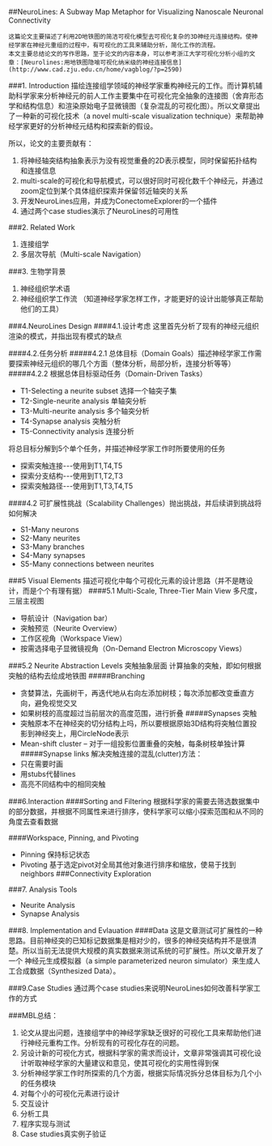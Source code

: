 ##NeuroLines: A Subway Map Metaphor for Visualizing Nanoscale Neuronal Connectivity
```
这篇论文主要描述了利用2D地铁图的简洁可视化模型去可视化复杂的3D神经元连接结构。使神经学家在神经元重组的过程中，有可视化的工具来辅助分析，简化工作的流程。
本文主要总结论文的写作思路，至于论文的内容本身，可以参考浙江大学可视化分析小组的文章：[Neurolines:用地铁图隐喻可视化纳米级的神经连接信息](http://www.cad.zju.edu.cn/home/vagblog/?p=2590)
```


###1. Introduction
描绘连接组学领域的神经学家重构神经元的工作。而计算机辅助科学家来分析神经元的前人工作主要集中在可视化完全抽象的连接图（舍弃形态学和结构信息）和渲染原始电子显微镜图（复杂混乱的可视化图）。所以文章提出了一种新的可视化技术（a novel multi-scale visualization technique）来帮助神经学家更好的分析神经元结构和探索新的假设。

所以，论文的主要贡献有：
1. 将神经轴突结构抽象表示为没有视觉重叠的2D表示模型，同时保留拓扑结构和连接信息
2. multi-scale的可视化和导航模式，可以很好同时可视化数千个神经元，并通过zoom定位到某个具体组织探索并保留邻近轴突的关系
3. 开发NeuroLines应用，并成为ConectomeExplorer的一个插件
4. 通过两个case studies演示了NeuroLines的可用性

###2. Related Work
1. 连接组学
2. 多层次导航（Multi-scale Navigation）

###3. 生物学背景
1. 神经组织学术语
2. 神经组织学工作流 （知道神经学家怎样工作，才能更好的设计出能够真正帮助他们的工具）

###4.NeuroLines Design
####4.1.设计考虑 
这里首先分析了现有的神经元组织渲染的模式，并指出现有模式的缺点

####4.2.任务分析
#####4.2.1 总体目标（Domain Goals）描述神经学家工作需要探索神经元组织的哪几个方面（整体分析，局部分析，连接分析等等）
#####4.2.2 根据总体目标驱动任务（Domain-Driven Tasks）
* T1-Selecting a neurite subset 选择一个轴突子集
* T2-Single-neurite analysis 单轴突分析
* T3-Multi-neurite analysis 多个轴突分析
* T4-Synapse analysis 突触分析
* T5-Connectivity analysis 连接分析

将总目标分解到5个单个任务，并描述神经学家工作时所要使用的任务
* 探索突触连接---使用到T1,T4,T5
* 探索分支结构---使用到T1,T2,T3
* 探索突触路径---使用到T1,T3,T4,T5

####4.2 可扩展性挑战（Scalability Challenges）抛出挑战，并后续讲到挑战将如何解决
* S1-Many neurons
* S2-Many neurites
* S3-Many branches
* S4-Many synapses
* S5-Many connections between neurites

###5 Visual Elements 描述可视化中每个可视化元素的设计思路（并不是瞎设计，而是个个有理有据）
####5.1 Multi-Scale, Three-Tier Main View 多尺度，三层主视图
* 导航设计（Navigation bar）
* 突触预览（Neurite Overview）
* 工作区视角（Workspace View）
* 按需选择电子显微镜视角（On-Demand Electron Microscopy Views）

###5.2 Neurite Abstraction Levels 突触抽象层面
计算抽象的突触，即如何根据突触的结构去绘成地铁图
#####Branching 
* 贪婪算法，先画树干，再迭代地从右向左添加树枝；每次添加都改变垂直方向，避免视觉交叉
* 如果树枝的高度超过当前层次的高度范围，进行折叠
#####Synapses 突触
* 突触原本不在神经突的切分结构上吗，所以要根据原始3D结构将突触位置投影到神经突上，用CircleNode表示
* Mean-shift cluster – 对于一组投影位置重叠的突触，每条树枝单独计算
#####Synapse links
解决突触连接的混乱(clutter)方法：
* 只在需要时画
* 用stubs代替lines
* 高亮不同结构中的相同突触

###6.Interaction
####Sorting and Filtering
根据科学家的需要去筛选数据集中的部分数据，并根据不同属性来进行排序，使科学家可以缩小探索范围和从不同的角度去查看数据

####Workspace, Pinning, and Pivoting
* Pinning 保持标记状态
* Pivoting   基于选定pivot对全局其他对象进行排序和缩放，使易于找到neighbors
###Connectivity Exploration

###7. Analysis Tools
* Neurite Analysis
* Synapse Analysis

###8. Implementation and Evlauation
####Data
这是文章测试可扩展性的一种思路。目前神经突的已知标记数据集是相对少的，很多的神经突结构并不是很清楚。所以当前无法提供大规模的真实数据来测试系统的可扩展性。所以文章开发了一个 神经元生成模拟器（a simple parameterized neuron simulator）来生成人工合成数据（Synthesized Data）。

###9.Case Studies
通过两个case studies来说明NeuroLines如何改善科学家工作的方式

###MBL总结：
1. 论文从提出问题，连接组学中的神经学家缺乏很好的可视化工具来帮助他们进行神经元重构工作。分析现有的可视化存在的问题。
2. 另设计新的可视化方式，根据科学家的需求而设计，文章非常强调其可视化设计听取神经学家的大量建议和意见，使其可视化的实用性得到保
3. 分析神经学家工作时所探索的几个方面，根据实际情况拆分总体目标为几个小的任务模块
4. 对每个小的可视化元素进行设计
5. 交互设计
6. 分析工具
7. 程序实现与测试
8. Case studies真实例子验证

